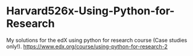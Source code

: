 # Harvard526x-Using-Python-for-Research
My solutions for the edX using python for research course (Case studies only!). https://www.edx.org/course/using-python-for-research-2
